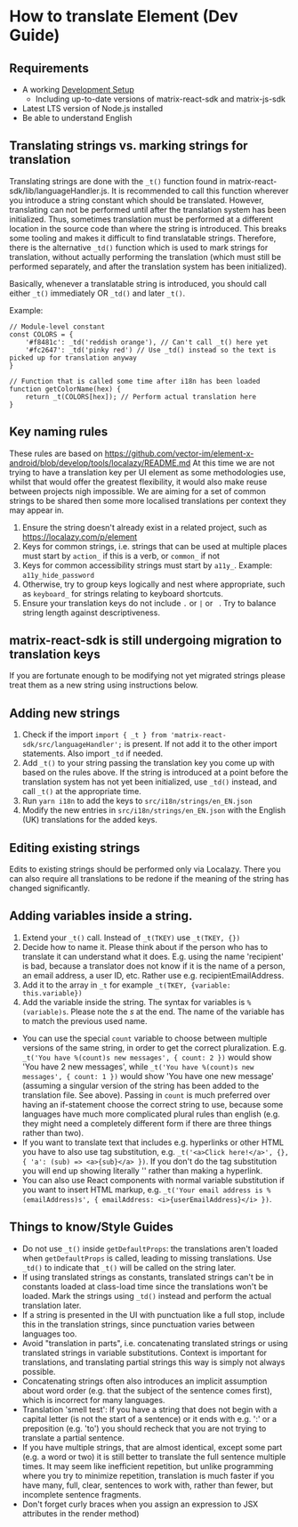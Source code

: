 # How to translate Element (Dev Guide)

## Requirements

-   A working [Development Setup](../README.md#setting-up-a-dev-environment)
    -   Including up-to-date versions of matrix-react-sdk and matrix-js-sdk
-   Latest LTS version of Node.js installed
-   Be able to understand English

## Translating strings vs. marking strings for translation

Translating strings are done with the `_t()` function found in matrix-react-sdk/lib/languageHandler.js.
It is recommended to call this function wherever you introduce a string constant which should be translated.
However, translating can not be performed until after the translation system has been initialized.
Thus, sometimes translation must be performed at a different location in the source code than where the string is introduced.
This breaks some tooling and makes it difficult to find translatable strings.
Therefore, there is the alternative `_td()` function which is used to mark strings for translation,
without actually performing the translation (which must still be performed separately, and after the translation system has been initialized).

Basically, whenever a translatable string is introduced, you should call either `_t()` immediately OR `_td()` and later `_t()`.

Example:

```
// Module-level constant
const COLORS = {
    '#f8481c': _td('reddish orange'), // Can't call _t() here yet
    '#fc2647': _td('pinky red') // Use _td() instead so the text is picked up for translation anyway
}

// Function that is called some time after i18n has been loaded
function getColorName(hex) {
    return _t(COLORS[hex]); // Perform actual translation here
}
```

## Key naming rules

These rules are based on https://github.com/vector-im/element-x-android/blob/develop/tools/localazy/README.md
At this time we are not trying to have a translation key per UI element as some methodologies use,
whilst that would offer the greatest flexibility, it would also make reuse between projects nigh impossible.
We are aiming for a set of common strings to be shared then some more localised translations per context they may appear in.

1. Ensure the string doesn't already exist in a related project, such as https://localazy.com/p/element
2. Keys for common strings, i.e. strings that can be used at multiple places must start by `action_` if this is a verb, or `common_` if not
3. Keys for common accessibility strings must start by `a11y_`. Example: `a11y_hide_password`
4. Otherwise, try to group keys logically and nest where appropriate, such as `keyboard_` for strings relating to keyboard shortcuts.
5. Ensure your translation keys do not include `.` or `|` or ` `. Try to balance string length against descriptiveness.

## matrix-react-sdk is still undergoing migration to translation keys

If you are fortunate enough to be modifying not yet migrated strings please treat them as a new string using instructions below.

## Adding new strings

1. Check if the import `import { _t } from 'matrix-react-sdk/src/languageHandler';` is present. If not add it to the other import statements. Also import `_td` if needed.
1. Add `_t()` to your string passing the translation key you come up with based on the rules above. If the string is introduced at a point before the translation system has not yet been initialized, use `_td()` instead, and call `_t()` at the appropriate time.
1. Run `yarn i18n` to add the keys to `src/i18n/strings/en_EN.json`
1. Modify the new entries in `src/i18n/strings/en_EN.json` with the English (UK) translations for the added keys.

## Editing existing strings

Edits to existing strings should be performed only via Localazy.
There you can also require all translations to be redone if the meaning of the string has changed significantly.

## Adding variables inside a string.

1. Extend your `_t()` call. Instead of `_t(TKEY)` use `_t(TKEY, {})`
1. Decide how to name it. Please think about if the person who has to translate it can understand what it does. E.g. using the name 'recipient' is bad, because a translator does not know if it is the name of a person, an email address, a user ID, etc. Rather use e.g. recipientEmailAddress.
1. Add it to the array in `_t` for example `_t(TKEY, {variable: this.variable})`
1. Add the variable inside the string. The syntax for variables is `%(variable)s`. Please note the _s_ at the end. The name of the variable has to match the previous used name.

-   You can use the special `count` variable to choose between multiple versions of the same string, in order to get the correct pluralization. E.g. `_t('You have %(count)s new messages', { count: 2 })` would show 'You have 2 new messages', while `_t('You have %(count)s new messages', { count: 1 })` would show 'You have one new message' (assuming a singular version of the string has been added to the translation file. See above). Passing in `count` is much preferred over having an if-statement choose the correct string to use, because some languages have much more complicated plural rules than english (e.g. they might need a completely different form if there are three things rather than two).
-   If you want to translate text that includes e.g. hyperlinks or other HTML you have to also use tag substitution, e.g. `_t('<a>Click here!</a>', {}, { 'a': (sub) => <a>{sub}</a> })`. If you don't do the tag substitution you will end up showing literally '<a>' rather than making a hyperlink.
-   You can also use React components with normal variable substitution if you want to insert HTML markup, e.g. `_t('Your email address is %(emailAddress)s', { emailAddress: <i>{userEmailAddress}</i> })`.

## Things to know/Style Guides

-   Do not use `_t()` inside `getDefaultProps`: the translations aren't loaded when `getDefaultProps` is called, leading to missing translations. Use `_td()` to indicate that `_t()` will be called on the string later.
-   If using translated strings as constants, translated strings can't be in constants loaded at class-load time since the translations won't be loaded. Mark the strings using `_td()` instead and perform the actual translation later.
-   If a string is presented in the UI with punctuation like a full stop, include this in the translation strings, since punctuation varies between languages too.
-   Avoid "translation in parts", i.e. concatenating translated strings or using translated strings in variable substitutions. Context is important for translations, and translating partial strings this way is simply not always possible.
-   Concatenating strings often also introduces an implicit assumption about word order (e.g. that the subject of the sentence comes first), which is incorrect for many languages.
-   Translation 'smell test': If you have a string that does not begin with a capital letter (is not the start of a sentence) or it ends with e.g. ':' or a preposition (e.g. 'to') you should recheck that you are not trying to translate a partial sentence.
-   If you have multiple strings, that are almost identical, except some part (e.g. a word or two) it is still better to translate the full sentence multiple times. It may seem like inefficient repetition, but unlike programming where you try to minimize repetition, translation is much faster if you have many, full, clear, sentences to work with, rather than fewer, but incomplete sentence fragments.
-   Don't forget curly braces when you assign an expression to JSX attributes in the render method)
